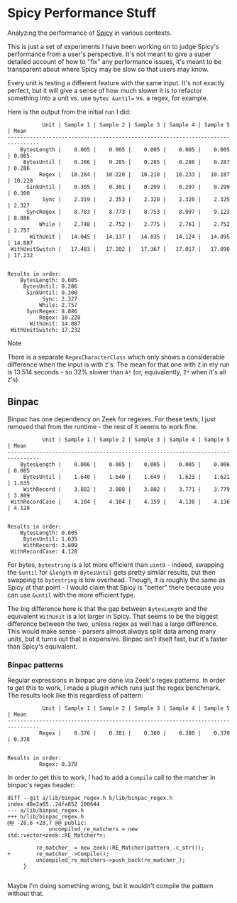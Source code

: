 # Spicy Performance Stuff

Analyzing the performance of [Spicy](https://github.com/zeek/spicy) in various contexts.

This is just a set of experiments I have been working on to judge Spicy's performance from a user's perspective. It's not meant to give a super detailed account of how to "fix" any performance issues, it's meant to be transparent about where Spicy may be slow so that users may know.

Every unit is testing a different feature with the same input. It's not exactly perfect, but it will give a sense of how much slower it is to refactor something into a unit vs. use `bytes &until=` vs. a regex, for example.

Here is the output from the initial run I did:

```
           Unit | Sample 1 | Sample 2 | Sample 3 | Sample 4 | Sample 5 | Mean
--------------------------------------------------------------------------------
    BytesLength |    0.005 |    0.005 |    0.005 |    0.005 |    0.005 | 0.005
     BytesUntil |    0.286 |    0.285 |    0.285 |    0.286 |    0.287 | 0.286
          Regex |   10.284 |   10.220 |   10.218 |   10.233 |   10.187 | 10.228
      SinkUntil |    0.305 |    0.301 |    0.299 |    0.297 |    0.299 | 0.300
           Sync |    2.319 |    2.353 |    2.320 |    2.320 |    2.325 | 2.327
      SyncRegex |    8.783 |    8.773 |    8.753 |    8.997 |    9.123 | 8.886
          While |    2.748 |    2.752 |    2.775 |    2.761 |    2.752 | 2.757
       WithUnit |   14.045 |   14.137 |   14.035 |   14.124 |   14.095 | 14.087
 WithUnitSwitch |   17.483 |   17.202 |   17.367 |   17.017 |   17.090 | 17.232


Results in order:
    BytesLength: 0.005
     BytesUntil: 0.286
      SinkUntil: 0.300
           Sync: 2.327
          While: 2.757
      SyncRegex: 8.886
          Regex: 10.228
       WithUnit: 14.087
 WithUnitSwitch: 17.232
```

> [!NOTE]
> There is a separate `RegexCharacterClass` which only shows a considerable difference when the input is with `Z`'s. The mean for that one with `Z` in my run is 13.514 seconds - so 32% slower than `A*` (or, equivalently, `Z*` when it's all `Z`'s).

## Binpac

Binpac has one dependency on Zeek for regexes. For these tests, I just removed that from the runtime - the rest of it seems to work fine.

```
           Unit | Sample 1 | Sample 2 | Sample 3 | Sample 4 | Sample 5 | Mean
--------------------------------------------------------------------------------
    BytesLength |    0.006 |    0.005 |    0.005 |    0.005 |    0.006 | 0.005
     BytesUntil |    1.640 |    1.640 |    1.649 |    1.623 |    1.621 | 1.635
     WithRecord |    3.882 |    3.808 |    3.802 |    3.771 |    3.779 | 3.809
 WithRecordCase |    4.104 |    4.104 |    4.159 |    4.138 |    4.136 | 4.128


Results in order:
    BytesLength: 0.005
     BytesUntil: 1.635
     WithRecord: 3.809
 WithRecordCase: 4.128
```

For bytes, `bytestring` is a lot more efficient than `uint8` - indeed, swapping the `&until` for `&length` in `BytesUntil` gets pretty similar results, but then swapping to `bytestring` is low overhead. Though, it is roughly the same as Spicy at that point - I would claim that Spicy is "better" there because you can use `&until` with the more efficient type.

The big difference here is that the gap between `BytesLength` and the equivalent `WithUnit` is a lot larger in Spicy. That seems to be the biggest difference between the two, unless regex as well has a large difference. This would make sense - parsers almost always split data among many units, but it turns out that is expensive. Binpac isn't itself fast, but it's faster than Spicy's equivalent.

### Binpac patterns

Regular expressions in binpac are done via Zeek's regex patterns. In order to get this to work, I made a plugin which runs just the regex benchmark. The results look like this regardless of pattern:

```
           Unit | Sample 1 | Sample 2 | Sample 3 | Sample 4 | Sample 5 | Mean
--------------------------------------------------------------------------------
          Regex |    0.376 |    0.381 |    0.380 |    0.380 |    0.370 | 0.378


Results in order:
          Regex: 0.378
```

In order to get this to work, I had to add a `Compile` call to the matcher in binpac's regex header:

```
diff --git a/lib/binpac_regex.h b/lib/binpac_regex.h
index d8e2a05..24fa852 100644
--- a/lib/binpac_regex.h
+++ b/lib/binpac_regex.h
@@ -28,6 +28,7 @@ public:
             uncompiled_re_matchers = new std::vector<zeek::RE_Matcher*>;
 
         re_matcher_ = new zeek::RE_Matcher(pattern_.c_str());
+        re_matcher_->Compile();
         uncompiled_re_matchers->push_back(re_matcher_);
     }
 
```

Maybe I'm doing something wrong, but it wouldn't compile the pattern without that.
